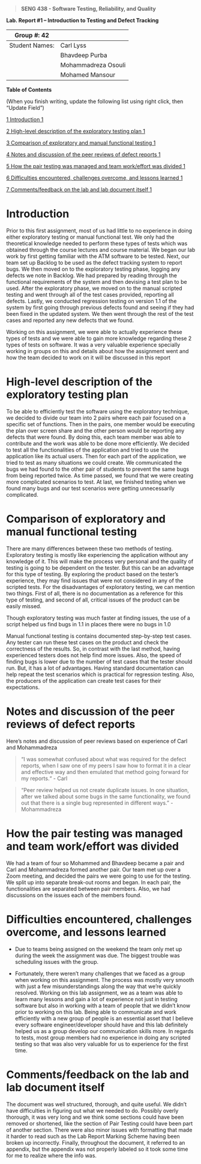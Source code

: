 >   **SENG 438 - Software Testing, Reliability, and Quality**

**Lab. Report \#1 – Introduction to Testing and Defect Tracking**

| Group \#:  42     |   |
|-----------------|---|
| Student Names:  | Carl Lyss           |
|                 | Bhavdeep Purba      |
|                 | Mohammadreza Osouli |
|                 | Mohamed Mansour     |

**Table of Contents**

(When you finish writing, update the following list using right click, then
“Update Field”)

[1 Introduction	1](#_Toc439194677)

[2 High-level description of the exploratory testing plan	1](#_Toc439194678)

[3 Comparison of exploratory and manual functional testing	1](#_Toc439194679)

[4 Notes and discussion of the peer reviews of defect reports	1](#_Toc439194680)

[5 How the pair testing was managed and team work/effort was
divided	1](#_Toc439194681)

[6 Difficulties encountered, challenges overcome, and lessons
learned	1](#_Toc439194682)

[7 Comments/feedback on the lab and lab document itself	1](#_Toc439194683)

# Introduction

Prior to this first assignment, most of us had little to no experience in doing either exploratory testing or manual functional test. We only had the theoretical knowledge needed to perform these types of tests which was obtained through the course lectures and course material. We began our lab work by first getting familiar with the ATM software to be tested. Next, our team set up Backlog to be used as the defect tracking system to report bugs. We then moved on to the exploratory testing phase, logging any defects we note in Backlog. We had prepared by reading through the functional requirements of the system and then devising a test plan to be used. After the exploratory phase, we moved on to the manual scripted testing and went through all of the test cases provided, reporting all defects. Lastly, we conducted regression testing on version 1.1 of the system by first going through previous defects found and seeing if they had been fixed in the updated system. We then went through the rest of the test cases and reported any new defects that we found. 

Working on this assignment, we were able to actually experience these types of tests and we were able to gain more knowledge regarding these 2 types of tests on software. It was a very valuable experience specially working in groups on this and details about how the assignment went and how the team decided to work on it will be discussed in this report

# High-level description of the exploratory testing plan

To be able to efficiently test the software using the exploratory technique, we decided to divide our team into 2 pairs where each pair focused on a specific set of functions. Then in the pairs, one member would be executing the plan over screen share and the other person would be reporting any defects that were found. By doing this, each team member was able to contribute and the work was able to be done more efficiently. We decided to test all the functionalities of the application and tried to use the application like its actual users. Then for each part of the application, we tried to test as many situations we could create.  We communicated the bugs we had found to the other pair of students to prevent the same bugs from being reported twice. As time passed, we found that we were creating more complicated scenarios to test. At last, we finished testing when we found many bugs and our test scenarios were getting unnecessarily complicated.

# Comparison of exploratory and manual functional testing

There are many differences between these two methods of testing. 
Exploratory testing is mostly like experiencing the application without any knowledge of it. This will make the process very personal and the quality of testing is going to be dependent on the tester. But this can be an advantage for this type of testing. By exploring the product based on the tester’s experience, they may find issues that were not considered in any of the scripted tests. For the disadvantages of exploratory testing, we can mention two things. First of all, there is no documentation as a reference for this type of testing, and second of all, critical issues of the product can be easily missed.

Though exploratory testing was much faster at finding issues, the use of a script helped us find bugs in 1.1 in places there were no bugs in 1.0

Manual functional testing is contains documented step-by-step test cases. Any tester can run these test cases on the product and check the correctness of the results. So, in contrast with the last method, having experienced testers does not help find more issues. Also, the speed of finding bugs is lower due to the number of test cases that the tester should run. But, it has a lot of advantages. Having standard documentation can help repeat the test scenarios which is practical for regression testing. Also, the producers of the application can create test cases for their expectations.

# Notes and discussion of the peer reviews of defect reports

Here’s notes and discussion of peer reviews based on experience of Carl and Mohammadreza

> “I was somewhat confused about what was required for the defect reports, when I saw one of my peers I saw how to format it in a clear and effective way and then emulated that method going forward for my reports.“ - Carl

> “Peer review helped us not create duplicate issues. In one situation, after we talked about some bugs in the same functionality, we found out that there is a single bug represented in different ways.” - Mohammadreza

# How the pair testing was managed and team work/effort was divided 

We had a team of four so Mohammed and Bhavdeep became a pair and Carl and Mohammadreza formed another pair. Our team met up over a Zoom meeting, and decided the pairs we were going to use for the testing. We split up into separate break-out rooms and began. In each pair, the functionalities are separated between pair members. Also, we had discussions on the issues each of the members found.

# Difficulties encountered, challenges overcome, and lessons learned

* Due to teams being assigned on the weekend the team only met up during the week the assignment was due. The biggest trouble was scheduling issues with the group. 

* Fortunately, there weren’t many challenges that we faced as a group when working on this assignment. The process was mostly very smooth with just a few misunderstandings along the way that we’re quickly resolved. Working on this lab assignment, we as a team was able to learn many lessons and gain a lot of experience not just in testing software but also in working with a team of people that we didn’t know prior to working on this lab. Being able to communicate and work efficiently with a new group of people is an essential asset that I believe every software engineer/developer should have and this lab definitely helped us as a group develop our communication skills more. In regards to tests, most group members had no experience in doing any scripted testing so that was also very valuable for us to experience for the first time.


# Comments/feedback on the lab and lab document itself

The document was well structured, thorough, and quite useful. We didn’t have difficulties in figuring out what we needed to do. Possibly overly thorough, it was very long and we think some sections could have been removed or shortened, like the section of Pair Testing could have been part of another section. There were also minor issues with formatting that made it harder to read such as the Lab Report Marking Scheme having been broken up incorrectly. Finally, throughout the document, it referred to an appendix, but the appendix was not properly labeled so it took some time for me to realize where the info was. 
